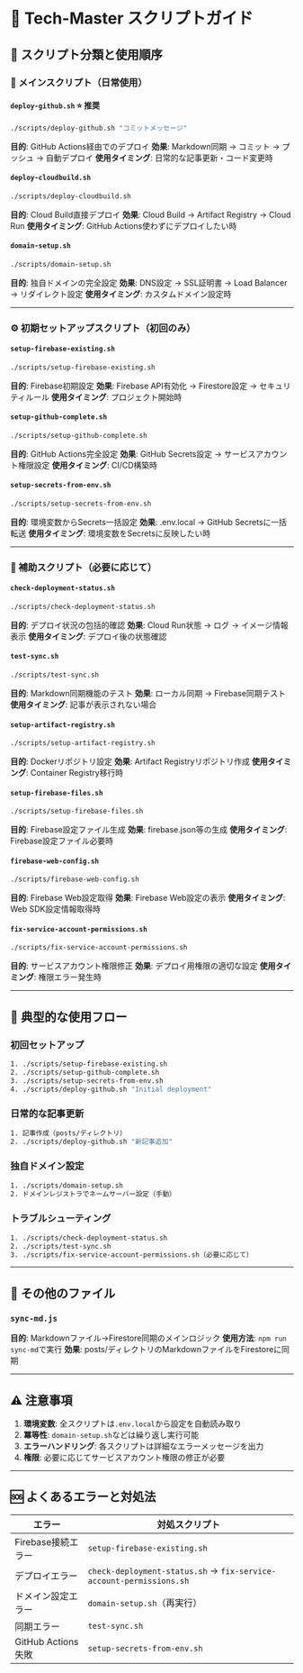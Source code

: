 # 📜 Tech-Master スクリプトガイド

## 🎯 スクリプト分類と使用順序

### 🚀 メインスクリプト（日常使用）

#### `deploy-github.sh` ⭐️ 推奨

```bash
./scripts/deploy-github.sh "コミットメッセージ"
```

**目的**: GitHub Actions経由でのデプロイ
**効果**: Markdown同期 → コミット → プッシュ → 自動デプロイ
**使用タイミング**: 日常的な記事更新・コード変更時

#### `deploy-cloudbuild.sh`

```bash
./scripts/deploy-cloudbuild.sh
```

**目的**: Cloud Build直接デプロイ
**効果**: Cloud Build → Artifact Registry → Cloud Run
**使用タイミング**: GitHub Actions使わずにデプロイしたい時

#### `domain-setup.sh`

```bash
./scripts/domain-setup.sh
```

**目的**: 独自ドメインの完全設定
**効果**: DNS設定 → SSL証明書 → Load Balancer → リダイレクト設定
**使用タイミング**: カスタムドメイン設定時

---

### ⚙️ 初期セットアップスクリプト（初回のみ）

#### `setup-firebase-existing.sh`

```bash
./scripts/setup-firebase-existing.sh
```

**目的**: Firebase初期設定
**効果**: Firebase API有効化 → Firestore設定 → セキュリティルール
**使用タイミング**: プロジェクト開始時

#### `setup-github-complete.sh`

```bash
./scripts/setup-github-complete.sh
```

**目的**: GitHub Actions完全設定
**効果**: GitHub Secrets設定 → サービスアカウント権限設定
**使用タイミング**: CI/CD構築時

#### `setup-secrets-from-env.sh`

```bash
./scripts/setup-secrets-from-env.sh
```

**目的**: 環境変数からSecrets一括設定
**効果**: .env.local → GitHub Secretsに一括転送
**使用タイミング**: 環境変数をSecretsに反映したい時

---

### 🔧 補助スクリプト（必要に応じて）

#### `check-deployment-status.sh`

```bash
./scripts/check-deployment-status.sh
```

**目的**: デプロイ状況の包括的確認
**効果**: Cloud Run状態 → ログ → イメージ情報表示
**使用タイミング**: デプロイ後の状態確認

#### `test-sync.sh`

```bash
./scripts/test-sync.sh
```

**目的**: Markdown同期機能のテスト
**効果**: ローカル同期 → Firebase同期テスト
**使用タイミング**: 記事が表示されない場合

#### `setup-artifact-registry.sh`

```bash
./scripts/setup-artifact-registry.sh
```

**目的**: Dockerリポジトリ設定
**効果**: Artifact Registryリポジトリ作成
**使用タイミング**: Container Registry移行時

#### `setup-firebase-files.sh`

```bash
./scripts/setup-firebase-files.sh
```

**目的**: Firebase設定ファイル生成
**効果**: firebase.json等の生成
**使用タイミング**: Firebase設定ファイル必要時

#### `firebase-web-config.sh`

```bash
./scripts/firebase-web-config.sh
```

**目的**: Firebase Web設定取得
**効果**: Firebase Web設定の表示
**使用タイミング**: Web SDK設定情報取得時

#### `fix-service-account-permissions.sh`

```bash
./scripts/fix-service-account-permissions.sh
```

**目的**: サービスアカウント権限修正
**効果**: デプロイ用権限の適切な設定
**使用タイミング**: 権限エラー発生時

---

## 🔄 典型的な使用フロー

### 初回セットアップ

```bash
1. ./scripts/setup-firebase-existing.sh
2. ./scripts/setup-github-complete.sh
3. ./scripts/setup-secrets-from-env.sh
4. ./scripts/deploy-github.sh "Initial deployment"
```

### 日常的な記事更新

```bash
1. 記事作成（posts/ディレクトリ）
2. ./scripts/deploy-github.sh "新記事追加"
```

### 独自ドメイン設定

```bash
1. ./scripts/domain-setup.sh
2. ドメインレジストラでネームサーバー設定（手動）
```

### トラブルシューティング

```bash
1. ./scripts/check-deployment-status.sh
2. ./scripts/test-sync.sh
3. ./scripts/fix-service-account-permissions.sh（必要に応じて）
```

---

## 📄 その他のファイル

### `sync-md.js`

**目的**: Markdownファイル→Firestore同期のメインロジック
**使用方法**: `npm run sync-md`で実行
**効果**: posts/ディレクトリのMarkdownファイルをFirestoreに同期

---

## ⚠️ 注意事項

1. **環境変数**: 全スクリプトは`.env.local`から設定を自動読み取り
2. **冪等性**: `domain-setup.sh`などは繰り返し実行可能
3. **エラーハンドリング**: 各スクリプトは詳細なエラーメッセージを出力
4. **権限**: 必要に応じてサービスアカウント権限の修正が必要

---

## 🆘 よくあるエラーと対処法

| エラー             | 対処スクリプト                                                      |
| ------------------ | ------------------------------------------------------------------- |
| Firebase接続エラー | `setup-firebase-existing.sh`                                        |
| デプロイエラー     | `check-deployment-status.sh` → `fix-service-account-permissions.sh` |
| ドメイン設定エラー | `domain-setup.sh`（再実行）                                         |
| 同期エラー         | `test-sync.sh`                                                      |
| GitHub Actions失敗 | `setup-secrets-from-env.sh`                                         |
